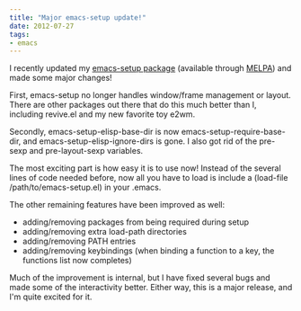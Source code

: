```yaml
---
title: "Major emacs-setup update!"
date: 2012-07-27
tags:
- emacs
---
```

I recently updated my [emacs-setup package](https://github.com/echosa/emacs-setup) (available through [MELPA](http://melpa.milkbox.net/)) and made some major changes!
<!--more-->
First, emacs-setup no longer handles window/frame management or layout. There are other packages out there that do this much better than I, including revive.el and my new favorite toy e2wm.

Secondly, emacs-setup-elisp-base-dir is now emacs-setup-require-base-dir, and emacs-setup-elisp-ignore-dirs is gone. I also got rid of the pre-sexp and pre-layout-sexp variables.

The most exciting part is how easy it is to use now! Instead of the several lines of code needed before, now all you have to load is include a (load-file /path/to/emacs-setup.el) in your .emacs.

The other remaining features have been improved as well:

* adding/removing packages from being required during setup
* adding/removing extra load-path directories
* adding/removing PATH entries
* adding/removing keybindings (when binding a function to a key, the functions list now completes)

Much of the improvement is internal, but I have fixed several bugs and made some of the interactivity better. Either way, this is a major release, and I'm quite excited for it.
